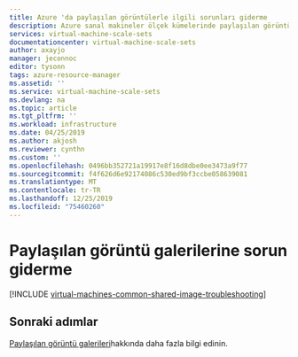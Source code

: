 ```yaml
---
title: Azure 'da paylaşılan görüntülerle ilgili sorunları giderme
description: Azure sanal makineler ölçek kümelerinde paylaşılan görüntü galerileriyle ilgili sorunları nasıl giderebileceğinizi öğrenin.
services: virtual-machine-scale-sets
documentationcenter: virtual-machine-scale-sets
author: axayjo
manager: jeconnoc
editor: tysonn
tags: azure-resource-manager
ms.assetid: ''
ms.service: virtual-machine-scale-sets
ms.devlang: na
ms.topic: article
ms.tgt_pltfrm: ''
ms.workload: infrastructure
ms.date: 04/25/2019
ms.author: akjosh
ms.reviewer: cynthn
ms.custom: ''
ms.openlocfilehash: 0496bb352721a19917e8f16d8dbe0ee3473a9f77
ms.sourcegitcommit: f4f626d6e92174086c530ed9bf3ccbe058639081
ms.translationtype: MT
ms.contentlocale: tr-TR
ms.lasthandoff: 12/25/2019
ms.locfileid: "75460260"
---
```

# <a name="troubleshoot-shared-image-galleries"></a>Paylaşılan görüntü galerilerine sorun giderme


[!INCLUDE [virtual-machines-common-shared-image-troubleshooting](../../includes/virtual-machines-common-shared-image-troubleshooting.md)]

## <a name="next-steps"></a>Sonraki adımlar

[Paylaşılan görüntü galerileri](shared-image-galleries.md)hakkında daha fazla bilgi edinin.
